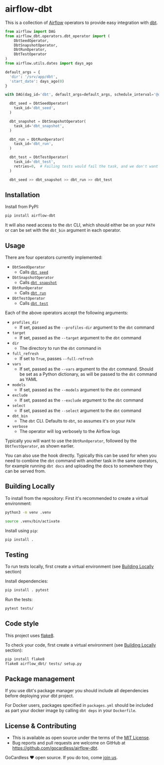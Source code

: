 # airflow-dbt

This is a collection of [Airflow](https://airflow.apache.org/) operators to provide easy integration with [dbt](https://www.getdbt.com).

```py
from airflow import DAG
from airflow_dbt.operators.dbt_operator import (
    DbtSeedOperator,
    DbtSnapshotOperator,
    DbtRunOperator,
    DbtTestOperator
)
from airflow.utils.dates import days_ago

default_args = {
  'dir': '/srv/app/dbt',
  'start_date': days_ago(0)
}

with DAG(dag_id='dbt', default_args=default_args, schedule_interval='@daily') as dag:

  dbt_seed = DbtSeedOperator(
    task_id='dbt_seed',
  )

  dbt_snapshot = DbtSnapshotOperator(
    task_id='dbt_snapshot',
  )

  dbt_run = DbtRunOperator(
    task_id='dbt_run',
  )

  dbt_test = DbtTestOperator(
    task_id='dbt_test',
    retries=0,  # Failing tests would fail the task, and we don't want Airflow to try again
  )

  dbt_seed >> dbt_snapshot >> dbt_run >> dbt_test
```

## Installation

Install from PyPI:

```sh
pip install airflow-dbt
```

It will also need access to the `dbt` CLI, which should either be on your `PATH` or can be set with the `dbt_bin` argument in each operator.

## Usage

There are four operators currently implemented:

* `DbtSeedOperator`
  * Calls [`dbt seed`](https://docs.getdbt.com/docs/seed)
* `DbtSnapshotOperator`
  * Calls [`dbt snapshot`](https://docs.getdbt.com/docs/snapshot)
* `DbtRunOperator`
  * Calls [`dbt run`](https://docs.getdbt.com/docs/run)
* `DbtTestOperator`
  * Calls [`dbt test`](https://docs.getdbt.com/docs/test)


Each of the above operators accept the following arguments:

* `profiles_dir`
  * If set, passed as the `--profiles-dir` argument to the `dbt` command
* `target`
  * If set, passed as the `--target` argument to the `dbt` command
* `dir`
  * The directory to run the `dbt` command in
* `full_refresh`
  * If set to `True`, passes `--full-refresh`
* `vars`
  * If set, passed as the `--vars` argument to the `dbt` command. Should be set as a Python dictionary, as will be passed to the `dbt` command as YAML
* `models`
  * If set, passed as the `--models` argument to the `dbt` command
* `exclude`
  * If set, passed as the `--exclude` argument to the `dbt` command
* `select`
  * If set, passed as the `--select` argument to the `dbt` command
* `dbt_bin`
  * The `dbt` CLI. Defaults to `dbt`, so assumes it's on your `PATH`
* `verbose`
  * The operator will log verbosely to the Airflow logs

Typically you will want to use the `DbtRunOperator`, followed by the `DbtTestOperator`, as shown earlier.

You can also use the hook directly. Typically this can be used for when you need to combine the `dbt` command with another task in the same operators, for example running `dbt docs` and uploading the docs to somewhere they can be served from.

## Building Locally

To install from the repository:
First it's recommended to create a virtual environment:
```bash
python3 -m venv .venv

source .venv/bin/activate
```

Install using `pip`:
```bash
pip install .
```

## Testing

To run tests locally, first create a virtual environment (see [Building Locally](https://github.com/gocardless/airflow-dbt#building-locally) section)

Install dependencies:
```bash
pip install . pytest
```

Run the tests:
```bash
pytest tests/
```

## Code style
This project uses [flake8](https://flake8.pycqa.org/en/latest/).

To check your code, first create a virtual environment (see [Building Locally](https://github.com/gocardless/airflow-dbt#building-locally) section):
```bash
pip install flake8
flake8 airflow_dbt/ tests/ setup.py
```

## Package management

If you use dbt's package manager you should include all dependencies before deploying your dbt project.

For Docker users, packages specified in `packages.yml` should be included as part your docker image by calling `dbt deps` in your `Dockerfile`.

## License & Contributing

* This is available as open source under the terms of the [MIT License](http://opensource.org/licenses/MIT).
* Bug reports and pull requests are welcome on GitHub at https://github.com/gocardless/airflow-dbt.

GoCardless ♥ open source. If you do too, come [join us](https://gocardless.com/about/jobs).
